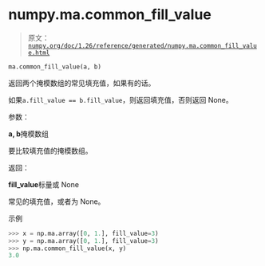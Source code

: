 # numpy.ma.common_fill_value

> 原文：[`numpy.org/doc/1.26/reference/generated/numpy.ma.common_fill_value.html`](https://numpy.org/doc/1.26/reference/generated/numpy.ma.common_fill_value.html)

```py
ma.common_fill_value(a, b)
```

返回两个掩模数组的常见填充值，如果有的话。

如果`a.fill_value == b.fill_value`，则返回填充值，否则返回 None。

参数：

**a, b**掩模数组

要比较填充值的掩模数组。

返回：

**fill_value**标量或 None

常见的填充值，或者为 None。

示例

```py
>>> x = np.ma.array([0, 1.], fill_value=3)
>>> y = np.ma.array([0, 1.], fill_value=3)
>>> np.ma.common_fill_value(x, y)
3.0 
```
